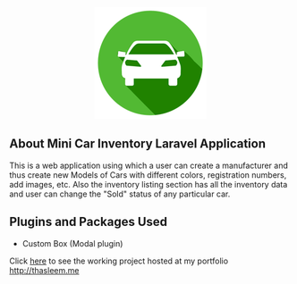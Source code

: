 <p align="center"><img src="https://github.com/thasleemmji/car-inventory/blob/master/public/images/logo.png"></p>

## About Mini Car Inventory Laravel Application

This is a web application using which a user can create a manufacturer and thus create new Models of Cars with different colors, registration numbers, add images, etc. Also the inventory listing section has all the inventory data and user can change the "Sold" status of any particular car.


## Plugins and Packages Used
<ul>
    <li>Custom Box (Modal plugin)</li>
</ul>

Click <a href="http://thasleem.me/demo/inventory/">here</a> to see the working project hosted at my portfolio http://thasleem.me
